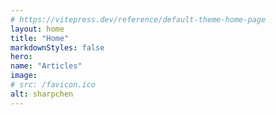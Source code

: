 ```yaml
---
# https://vitepress.dev/reference/default-theme-home-page
layout: home
title: "Home"
markdownStyles: false
hero:
name: "Articles"
image:
# src: /favicon.ico
alt: sharpchen
---
```


<VPFeatures :features="articleFeature" />
<VPHero name="Documents" />
<VPFeatures :features="features" />

<script lang="ts" setup>
import Enumerable from 'linq';
import VPFeatures, { type Feature } from 'vitepress/dist/client/theme-default/components/VPFeatures.vue';
import VPHero from 'vitepress/dist/client/theme-default/components/VPHero.vue';
import { ref } from 'vue';
import { data } from './data/Features.data';
const features: Feature[] = data.features;
const articleFeature = ref(data.articleFeature);
</script>
